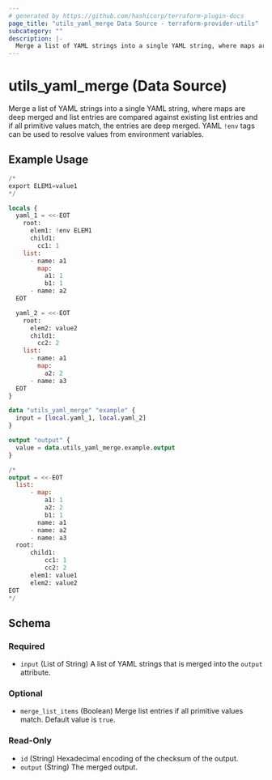 ```yaml
---
# generated by https://github.com/hashicorp/terraform-plugin-docs
page_title: "utils_yaml_merge Data Source - terraform-provider-utils"
subcategory: ""
description: |-
  Merge a list of YAML strings into a single YAML string, where maps are deep merged and list entries are compared against existing list entries and if all primitive values match, the entries are deep merged. YAML !env tags can be used to resolve values from environment variables.
---
```


# utils_yaml_merge (Data Source)

Merge a list of YAML strings into a single YAML string, where maps are deep merged and list entries are compared against existing list entries and if all primitive values match, the entries are deep merged. YAML `!env` tags can be used to resolve values from environment variables.

## Example Usage

```terraform
/* 
export ELEM1=value1
*/

locals {
  yaml_1 = <<-EOT
    root:
      elem1: !env ELEM1
      child1:
        cc1: 1
    list:
      - name: a1
        map:
          a1: 1
          b1: 1
      - name: a2
  EOT

  yaml_2 = <<-EOT
    root:
      elem2: value2
      child1:
        cc2: 2
    list:
      - name: a1
        map:
          a2: 2
      - name: a3
  EOT
}

data "utils_yaml_merge" "example" {
  input = [local.yaml_1, local.yaml_2]
}

output "output" {
  value = data.utils_yaml_merge.example.output
}

/* 
output = <<-EOT
  list:
      - map:
          a1: 1
          a2: 2
          b1: 1
        name: a1
      - name: a2
      - name: a3
  root:
      child1:
          cc1: 1
          cc2: 2
      elem1: value1
      elem2: value2
EOT
*/
```

<!-- schema generated by tfplugindocs -->
## Schema

### Required

- `input` (List of String) A list of YAML strings that is merged into the `output` attribute.

### Optional

- `merge_list_items` (Boolean) Merge list entries if all primitive values match. Default value is `true`.

### Read-Only

- `id` (String) Hexadecimal encoding of the checksum of the output.
- `output` (String) The merged output.
